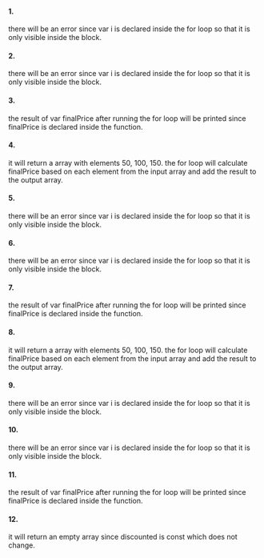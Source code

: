 #### 1.
there will be an error since var i is declared inside the for loop so that it is only visible inside the block.

#### 2.
there will be an error since var i is declared inside the for loop so that it is only visible inside the block.

#### 3.
the result of var finalPrice after running the for loop will be printed since finalPrice is declared inside the function.

#### 4.
it will return a array with elements 50, 100, 150. the for loop will calculate finalPrice based on each element from the input array and add the result to the output array.

#### 5.
there will be an error since var i is declared inside the for loop so that it is only visible inside the block.

#### 6.
there will be an error since var i is declared inside the for loop so that it is only visible inside the block.

#### 7.
the result of var finalPrice after running the for loop will be printed since finalPrice is declared inside the function.

#### 8.
it will return a array with elements 50, 100, 150. the for loop will calculate finalPrice based on each element from the input array and add the result to the output array.

#### 9.
there will be an error since var i is declared inside the for loop so that it is only visible inside the block.

#### 10.
there will be an error since var i is declared inside the for loop so that it is only visible inside the block.

#### 11.
the result of var finalPrice after running the for loop will be printed since finalPrice is declared inside the function.

#### 12.
it will return an empty array since discounted is const which does not change.

